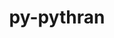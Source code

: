 ---
title: "py-pythran"
layout: cache
categories: [package, develop-2023-11-19]
meta: {"versions": ["0.12.2"], "compilers": ["apple-clang@=15.0.0", "gcc@=11.3.0", "gcc@=11.4.0", "gcc@=12.3.0", "gcc@=9.4.0", "oneapi@=2023.2.0"], "oss": ["ubuntu20.04", "ubuntu22.04", "ventura"], "platforms": ["darwin", "linux"], "targets": ["aarch64", "neoverse_v1", "ppc64le", "x86_64_v3"], "stacks": ["e4s", "e4s-neoverse_v1", "e4s-oneapi", "e4s-power", "ml-darwin-aarch64-mps", "ml-linux-x86_64-cpu", "ml-linux-x86_64-cuda", "ml-linux-x86_64-rocm", "root", "tutorial"], "num_specs": 23, "num_specs_by_stack": {"root": 23, "ml-darwin-aarch64-mps": 3, "e4s-neoverse_v1": 4, "e4s-power": 4, "e4s": 4, "e4s-oneapi": 3, "ml-linux-x86_64-rocm": 3, "ml-linux-x86_64-cuda": 4, "ml-linux-x86_64-cpu": 4, "tutorial": 1}}
spec_details: [{"hash": "3ejjd33cpav3m7pf57qpte4qexz4bick", "compiler": "apple-clang@=15.0.0", "versions": ["0.12.2"], "os": "ventura", "platform": "darwin", "target": "aarch64", "variants": ["build_system=python_pip"], "stacks": ["root", "ml-darwin-aarch64-mps"], "size": "-", "tarball": "https://binaries.spack.io/releases/develop-2023-11-19/build_cache/darwin-ventura-aarch64/apple-clang-15.0.0/py-pythran-0.12.2/darwin-ventura-aarch64-apple-clang-15.0.0-py-pythran-0.12.2-3ejjd33cpav3m7pf57qpte4qexz4bick.spack"}, {"hash": "7ehhvpj4w26wwljv6vtw3re4mwu7aqe2", "compiler": "apple-clang@=15.0.0", "versions": ["0.12.2"], "os": "ventura", "platform": "darwin", "target": "aarch64", "variants": ["build_system=python_pip"], "stacks": ["root", "ml-darwin-aarch64-mps"], "size": "-", "tarball": "https://binaries.spack.io/releases/develop-2023-11-19/build_cache/darwin-ventura-aarch64/apple-clang-15.0.0/py-pythran-0.12.2/darwin-ventura-aarch64-apple-clang-15.0.0-py-pythran-0.12.2-7ehhvpj4w26wwljv6vtw3re4mwu7aqe2.spack"}, {"hash": "qxsnr4ag647d35nn5kcz2a66afszxq7g", "compiler": "apple-clang@=15.0.0", "versions": ["0.12.2"], "os": "ventura", "platform": "darwin", "target": "aarch64", "variants": ["build_system=python_pip"], "stacks": ["root", "ml-darwin-aarch64-mps"], "size": "-", "tarball": "https://binaries.spack.io/releases/develop-2023-11-19/build_cache/darwin-ventura-aarch64/apple-clang-15.0.0/py-pythran-0.12.2/darwin-ventura-aarch64-apple-clang-15.0.0-py-pythran-0.12.2-qxsnr4ag647d35nn5kcz2a66afszxq7g.spack"}, {"hash": "wmqf4dp2dgh7f634yao6qze4bvgm4saq", "compiler": "gcc@=11.4.0", "versions": ["0.12.2"], "os": "ubuntu20.04", "platform": "linux", "target": "neoverse_v1", "variants": ["build_system=python_pip"], "stacks": ["root", "e4s-neoverse_v1"], "size": "-", "tarball": "https://binaries.spack.io/releases/develop-2023-11-19/build_cache/linux-ubuntu20.04-neoverse_v1/gcc-11.4.0/py-pythran-0.12.2/linux-ubuntu20.04-neoverse_v1-gcc-11.4.0-py-pythran-0.12.2-wmqf4dp2dgh7f634yao6qze4bvgm4saq.spack"}, {"hash": "byy5n53lbujnb2a33muatzweqrs2gdg2", "compiler": "gcc@=11.4.0", "versions": ["0.12.2"], "os": "ubuntu20.04", "platform": "linux", "target": "neoverse_v1", "variants": ["build_system=python_pip"], "stacks": ["root", "e4s-neoverse_v1"], "size": "-", "tarball": "https://binaries.spack.io/releases/develop-2023-11-19/build_cache/linux-ubuntu20.04-neoverse_v1/gcc-11.4.0/py-pythran-0.12.2/linux-ubuntu20.04-neoverse_v1-gcc-11.4.0-py-pythran-0.12.2-byy5n53lbujnb2a33muatzweqrs2gdg2.spack"}, {"hash": "4ungqcnws76ngbjeqwchqhovuoawnwky", "compiler": "gcc@=11.4.0", "versions": ["0.12.2"], "os": "ubuntu20.04", "platform": "linux", "target": "neoverse_v1", "variants": ["build_system=python_pip"], "stacks": ["root", "e4s-neoverse_v1"], "size": "-", "tarball": "https://binaries.spack.io/releases/develop-2023-11-19/build_cache/linux-ubuntu20.04-neoverse_v1/gcc-11.4.0/py-pythran-0.12.2/linux-ubuntu20.04-neoverse_v1-gcc-11.4.0-py-pythran-0.12.2-4ungqcnws76ngbjeqwchqhovuoawnwky.spack"}, {"hash": "iko3j5xxrxlqqyuasqr4wo7rg6xr2gdq", "compiler": "gcc@=11.4.0", "versions": ["0.12.2"], "os": "ubuntu20.04", "platform": "linux", "target": "neoverse_v1", "variants": ["build_system=python_pip"], "stacks": ["root", "e4s-neoverse_v1"], "size": "-", "tarball": "https://binaries.spack.io/releases/develop-2023-11-19/build_cache/linux-ubuntu20.04-neoverse_v1/gcc-11.4.0/py-pythran-0.12.2/linux-ubuntu20.04-neoverse_v1-gcc-11.4.0-py-pythran-0.12.2-iko3j5xxrxlqqyuasqr4wo7rg6xr2gdq.spack"}, {"hash": "6unr3wccsgyxoibqf5luimbg4mith2fu", "compiler": "gcc@=9.4.0", "versions": ["0.12.2"], "os": "ubuntu20.04", "platform": "linux", "target": "ppc64le", "variants": ["build_system=python_pip"], "stacks": ["root", "e4s-power"], "size": "-", "tarball": "https://binaries.spack.io/releases/develop-2023-11-19/build_cache/linux-ubuntu20.04-ppc64le/gcc-9.4.0/py-pythran-0.12.2/linux-ubuntu20.04-ppc64le-gcc-9.4.0-py-pythran-0.12.2-6unr3wccsgyxoibqf5luimbg4mith2fu.spack"}, {"hash": "wzhypyc33aldbrdk3jqqwx45p2v5rzdu", "compiler": "gcc@=9.4.0", "versions": ["0.12.2"], "os": "ubuntu20.04", "platform": "linux", "target": "ppc64le", "variants": ["build_system=python_pip"], "stacks": ["root", "e4s-power"], "size": "-", "tarball": "https://binaries.spack.io/releases/develop-2023-11-19/build_cache/linux-ubuntu20.04-ppc64le/gcc-9.4.0/py-pythran-0.12.2/linux-ubuntu20.04-ppc64le-gcc-9.4.0-py-pythran-0.12.2-wzhypyc33aldbrdk3jqqwx45p2v5rzdu.spack"}, {"hash": "eicdhhgrpiyxc6vqdjwf7zr5m4pfknc2", "compiler": "gcc@=9.4.0", "versions": ["0.12.2"], "os": "ubuntu20.04", "platform": "linux", "target": "ppc64le", "variants": ["build_system=python_pip"], "stacks": ["root", "e4s-power"], "size": "-", "tarball": "https://binaries.spack.io/releases/develop-2023-11-19/build_cache/linux-ubuntu20.04-ppc64le/gcc-9.4.0/py-pythran-0.12.2/linux-ubuntu20.04-ppc64le-gcc-9.4.0-py-pythran-0.12.2-eicdhhgrpiyxc6vqdjwf7zr5m4pfknc2.spack"}, {"hash": "ngdyoikm6gxmntunbvsrhzcyeycc2kvr", "compiler": "gcc@=9.4.0", "versions": ["0.12.2"], "os": "ubuntu20.04", "platform": "linux", "target": "ppc64le", "variants": ["build_system=python_pip"], "stacks": ["root", "e4s-power"], "size": "-", "tarball": "https://binaries.spack.io/releases/develop-2023-11-19/build_cache/linux-ubuntu20.04-ppc64le/gcc-9.4.0/py-pythran-0.12.2/linux-ubuntu20.04-ppc64le-gcc-9.4.0-py-pythran-0.12.2-ngdyoikm6gxmntunbvsrhzcyeycc2kvr.spack"}, {"hash": "nddtpajpul5gub4cjgkplx5wubpzz3s7", "compiler": "gcc@=11.4.0", "versions": ["0.12.2"], "os": "ubuntu20.04", "platform": "linux", "target": "x86_64_v3", "variants": ["build_system=python_pip"], "stacks": ["root", "e4s"], "size": "-", "tarball": "https://binaries.spack.io/releases/develop-2023-11-19/build_cache/linux-ubuntu20.04-x86_64_v3/gcc-11.4.0/py-pythran-0.12.2/linux-ubuntu20.04-x86_64_v3-gcc-11.4.0-py-pythran-0.12.2-nddtpajpul5gub4cjgkplx5wubpzz3s7.spack"}, {"hash": "ahkcou25u65yemyrebvzgnnudhaalsms", "compiler": "gcc@=11.4.0", "versions": ["0.12.2"], "os": "ubuntu20.04", "platform": "linux", "target": "x86_64_v3", "variants": ["build_system=python_pip"], "stacks": ["root", "e4s"], "size": "-", "tarball": "https://binaries.spack.io/releases/develop-2023-11-19/build_cache/linux-ubuntu20.04-x86_64_v3/gcc-11.4.0/py-pythran-0.12.2/linux-ubuntu20.04-x86_64_v3-gcc-11.4.0-py-pythran-0.12.2-ahkcou25u65yemyrebvzgnnudhaalsms.spack"}, {"hash": "g5yaeocyhnwi3kxdz2x3jkbsy2ltusqt", "compiler": "gcc@=11.4.0", "versions": ["0.12.2"], "os": "ubuntu20.04", "platform": "linux", "target": "x86_64_v3", "variants": ["build_system=python_pip"], "stacks": ["root", "e4s"], "size": "-", "tarball": "https://binaries.spack.io/releases/develop-2023-11-19/build_cache/linux-ubuntu20.04-x86_64_v3/gcc-11.4.0/py-pythran-0.12.2/linux-ubuntu20.04-x86_64_v3-gcc-11.4.0-py-pythran-0.12.2-g5yaeocyhnwi3kxdz2x3jkbsy2ltusqt.spack"}, {"hash": "5to2tngo5z2zkzm2clkxte4orow27ccc", "compiler": "gcc@=11.4.0", "versions": ["0.12.2"], "os": "ubuntu20.04", "platform": "linux", "target": "x86_64_v3", "variants": ["build_system=python_pip"], "stacks": ["root", "e4s"], "size": "-", "tarball": "https://binaries.spack.io/releases/develop-2023-11-19/build_cache/linux-ubuntu20.04-x86_64_v3/gcc-11.4.0/py-pythran-0.12.2/linux-ubuntu20.04-x86_64_v3-gcc-11.4.0-py-pythran-0.12.2-5to2tngo5z2zkzm2clkxte4orow27ccc.spack"}, {"hash": "6swcyuuncnjpcgov5vp3sndgzvluabcd", "compiler": "oneapi@=2023.2.0", "versions": ["0.12.2"], "os": "ubuntu20.04", "platform": "linux", "target": "x86_64_v3", "variants": ["build_system=python_pip"], "stacks": ["root", "e4s-oneapi"], "size": "-", "tarball": "https://binaries.spack.io/releases/develop-2023-11-19/build_cache/linux-ubuntu20.04-x86_64_v3/oneapi-2023.2.0/py-pythran-0.12.2/linux-ubuntu20.04-x86_64_v3-oneapi-2023.2.0-py-pythran-0.12.2-6swcyuuncnjpcgov5vp3sndgzvluabcd.spack"}, {"hash": "rabddjw3d5lnfxeddxuukjqvhl355sat", "compiler": "oneapi@=2023.2.0", "versions": ["0.12.2"], "os": "ubuntu20.04", "platform": "linux", "target": "x86_64_v3", "variants": ["build_system=python_pip"], "stacks": ["root", "e4s-oneapi"], "size": "-", "tarball": "https://binaries.spack.io/releases/develop-2023-11-19/build_cache/linux-ubuntu20.04-x86_64_v3/oneapi-2023.2.0/py-pythran-0.12.2/linux-ubuntu20.04-x86_64_v3-oneapi-2023.2.0-py-pythran-0.12.2-rabddjw3d5lnfxeddxuukjqvhl355sat.spack"}, {"hash": "jvrojr33fz3yo3l4dhr3e7qufutzycej", "compiler": "oneapi@=2023.2.0", "versions": ["0.12.2"], "os": "ubuntu20.04", "platform": "linux", "target": "x86_64_v3", "variants": ["build_system=python_pip"], "stacks": ["root", "e4s-oneapi"], "size": "-", "tarball": "https://binaries.spack.io/releases/develop-2023-11-19/build_cache/linux-ubuntu20.04-x86_64_v3/oneapi-2023.2.0/py-pythran-0.12.2/linux-ubuntu20.04-x86_64_v3-oneapi-2023.2.0-py-pythran-0.12.2-jvrojr33fz3yo3l4dhr3e7qufutzycej.spack"}, {"hash": "ctnlhhz6grdefzt5yrrlsfk74lyswmh5", "compiler": "gcc@=11.3.0", "versions": ["0.12.2"], "os": "ubuntu22.04", "platform": "linux", "target": "x86_64_v3", "variants": ["build_system=python_pip"], "stacks": ["root", "ml-linux-x86_64-rocm", "ml-linux-x86_64-cuda", "ml-linux-x86_64-cpu"], "size": "-", "tarball": "https://binaries.spack.io/releases/develop-2023-11-19/build_cache/linux-ubuntu22.04-x86_64_v3/gcc-11.3.0/py-pythran-0.12.2/linux-ubuntu22.04-x86_64_v3-gcc-11.3.0-py-pythran-0.12.2-ctnlhhz6grdefzt5yrrlsfk74lyswmh5.spack"}, {"hash": "xqfr4mpjbcn4rhtss7usvj7clkqstgrn", "compiler": "gcc@=11.3.0", "versions": ["0.12.2"], "os": "ubuntu22.04", "platform": "linux", "target": "x86_64_v3", "variants": ["build_system=python_pip"], "stacks": ["root", "ml-linux-x86_64-cuda", "ml-linux-x86_64-cpu"], "size": "-", "tarball": "https://binaries.spack.io/releases/develop-2023-11-19/build_cache/linux-ubuntu22.04-x86_64_v3/gcc-11.3.0/py-pythran-0.12.2/linux-ubuntu22.04-x86_64_v3-gcc-11.3.0-py-pythran-0.12.2-xqfr4mpjbcn4rhtss7usvj7clkqstgrn.spack"}, {"hash": "ejm2e4wlzvofwzbu4znry7txan7qjstd", "compiler": "gcc@=11.3.0", "versions": ["0.12.2"], "os": "ubuntu22.04", "platform": "linux", "target": "x86_64_v3", "variants": ["build_system=python_pip"], "stacks": ["root", "ml-linux-x86_64-rocm", "ml-linux-x86_64-cuda", "ml-linux-x86_64-cpu"], "size": "-", "tarball": "https://binaries.spack.io/releases/develop-2023-11-19/build_cache/linux-ubuntu22.04-x86_64_v3/gcc-11.3.0/py-pythran-0.12.2/linux-ubuntu22.04-x86_64_v3-gcc-11.3.0-py-pythran-0.12.2-ejm2e4wlzvofwzbu4znry7txan7qjstd.spack"}, {"hash": "6wmra24yctg3oqsnoyl7eyvtntjhmrz6", "compiler": "gcc@=11.3.0", "versions": ["0.12.2"], "os": "ubuntu22.04", "platform": "linux", "target": "x86_64_v3", "variants": ["build_system=python_pip"], "stacks": ["root", "ml-linux-x86_64-rocm", "ml-linux-x86_64-cuda", "ml-linux-x86_64-cpu"], "size": "-", "tarball": "https://binaries.spack.io/releases/develop-2023-11-19/build_cache/linux-ubuntu22.04-x86_64_v3/gcc-11.3.0/py-pythran-0.12.2/linux-ubuntu22.04-x86_64_v3-gcc-11.3.0-py-pythran-0.12.2-6wmra24yctg3oqsnoyl7eyvtntjhmrz6.spack"}, {"hash": "buqlbu7uimbw4g3k4fu3absuk4mivyed", "compiler": "gcc@=12.3.0", "versions": ["0.12.2"], "os": "ubuntu22.04", "platform": "linux", "target": "x86_64_v3", "variants": ["build_system=python_pip"], "stacks": ["root", "tutorial"], "size": "-", "tarball": "https://binaries.spack.io/releases/develop-2023-11-19/build_cache/linux-ubuntu22.04-x86_64_v3/gcc-12.3.0/py-pythran-0.12.2/linux-ubuntu22.04-x86_64_v3-gcc-12.3.0-py-pythran-0.12.2-buqlbu7uimbw4g3k4fu3absuk4mivyed.spack"}]
---